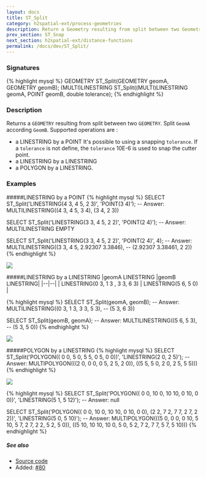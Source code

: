 ```yaml
---
layout: docs
title: ST_Split
category: h2spatial-ext/process-geometries
description: Return a Geometry resulting from split between two Geometry
prev_section: ST_Snap
next_section: h2spatial-ext/distance-functions
permalink: /docs/dev/ST_Split/
---
```


### Signatures

{% highlight mysql %}
GEOMETRY ST_Split(GEOMETRY geomA, GEOMETRY geomB);
(MULTI)LINESTRING ST_Split((MULTI)LINESTRING geomA, POINT geomB, 
double tolerance);
{% endhighlight %}

### Description
Returns a `GEOMETRY` resulting from split between two `GEOMETRY`.
Split `GeomA` according `GeomB`.
Supported operations are : 

* a LINESTRING by a POINT 
It's possible to using a snapping `tolerance`. If a `tolerance` is not define, the `tolerance` 10E-6 is used to snap the cutter point.
* a LINESTRING by a LINESTRING  
* a POLYGON by a LINESTRING.

### Examples

#####LINESTRING by a POINT 
{% highlight mysql %}
SELECT ST_Split('LINESTRING(4 3, 4 5, 2 3)', 
                'POINT(3 4)');
-- Answer: MULTILINESTRING((4 3, 4 5, 3 4), (3 4, 2 3))

SELECT ST_Split('LINESTRING(3 3, 4 5, 2 2)', 
                'POINT(2 4)');
-- Answer: MULTILINESTRING EMPTY

SELECT ST_Split('LINESTRING(3 3, 4 5, 2 2)', 
                'POINT(2 4)', 
                4);
-- Answer: MULTILINESTRING((3 3, 4 5, 2.92307 3.3846), 
--                         (2.92307 3.38461, 2 2))
{% endhighlight %}

<img class="displayed" src="../ST_Split_1.png"/>

#####LINESTRING by a  LINESTRING
|geomA LINESTRING |geomB LINESTRING|
|--|--|
| LINESTRING(0 3, 1 3 , 3 3, 6 3) | LINESTRING(5 6, 5 0) |

{% highlight mysql %}
SELECT ST_Split(geomA, geomB);
-- Answer: MULTILINESTRING((0 3, 1 3, 3 3, 5 3), 
--                         (5 3, 6 3))
 
SELECT ST_Split(geomB, geomA);
-- Answer: MULTILINESTRING((5 6, 5 3), 
--                         (5 3, 5 0))
{% endhighlight %}

<img class="displayed" src="../ST_Split_2.png"/>

#####POLYGON by a  LINESTRING
{% highlight mysql %}
SELECT ST_Split('POLYGON(( 0 0, 5 0, 5 5, 0 5, 0 0))', 
                'LINESTRING(2 0, 2 5)');
-- Answer: MULTIPOLYGON(((2 0, 0 0, 0 5, 2 5, 2 0)), 
                        ((5 5, 5 0, 2 0, 2 5, 5 5)))
{% endhighlight %}

<img class="displayed" src="../ST_Split_3.png"/>

{% highlight mysql %}
SELECT ST_Split('POLYGON(( 0 0, 10 0, 10 10, 0 10, 0 0))', 
                'LINESTRING(5 1, 5 12)');
-- Answer: null

SELECT ST_Split('POLYGON(( 0 0, 10 0, 10 10, 0 10, 0 0), 
                          (2 2, 7 2, 7 7, 2 7, 2 2))', 
                'LINESTRING(5 0, 5 10)');
-- Answer: MULTIPOLYGON(((5 0, 0 0, 0 10, 5 10, 5 7, 2 7, 
                           2 2, 5 2, 5 0)), 
                         ((5 10, 10 10, 10 0, 5 0, 5 2, 7 2, 
                           7 7, 5 7, 5 10)))
{% endhighlight %}

##### See also

* <a href="https://github.com/irstv/H2GIS/blob/master/h2spatial-ext/src/main/java/org/h2gis/h2spatialext/function/spatial/processing/ST_Split.java" target="_blank">Source code</a>
* Added: <a href="https://github.com/irstv/H2GIS/pull/80" target="_blank">#80</a>
